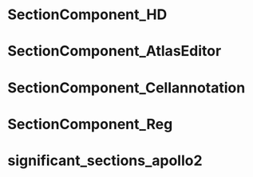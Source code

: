 # SectionComponent_HD
# SectionComponent_AtlasEditor
# SectionComponent_Cellannotation
# SectionComponent_Reg
# significant_sections_apollo2

